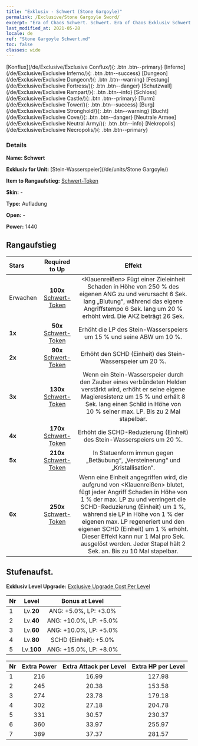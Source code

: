 ```yaml
---
title: "Exklusiv - Schwert (Stone Gargoyle)"
permalink: /Exclusive/Stone Gargoyle Sword/
excerpt: "Era of Chaos Schwert. Schwert. Era of Chaos Exklusiv Schwert. Stein-Wasserspeier Exklusiv."
last_modified_at: 2021-05-28
locale: de
ref: "Stone Gargoyle Schwert.md"
toc: false
classes: wide
---
```

 [Konflux](/de/Exclusive/Exclusive Conflux/){: .btn .btn--primary} [Inferno](/de/Exclusive/Exclusive Inferno/){: .btn .btn--success} [Dungeon](/de/Exclusive/Exclusive Dungeon/){: .btn .btn--warning} [Festung](/de/Exclusive/Exclusive Fortress/){: .btn .btn--danger} [Schutzwall](/de/Exclusive/Exclusive Rampart/){: .btn .btn--info} [Schloss](/de/Exclusive/Exclusive Castle/){: .btn .btn--primary} [Turm](/de/Exclusive/Exclusive Tower/){: .btn .btn--success} [Burg](/de/Exclusive/Exclusive Stronghold/){: .btn .btn--warning} [Bucht](/de/Exclusive/Exclusive Cove/){: .btn .btn--danger} [Neutrale Armee](/de/Exclusive/Exclusive Neutral Army/){: .btn .btn--info} [Nekropolis](/de/Exclusive/Exclusive Necropolis/){: .btn .btn--primary} 

### Details
 **Name: Schwert** 

 **Exklusiv for Unit:** [Stein-Wasserspeier](/de/units/Stone Gargoyle/) 

 **Item to Rangaufstieg:** [Schwert-Token](/ItemsDE/con_912/)

 **Skin:** -

 **Type:** Aufladung

 **Open:** -

 **Power:** 1440

## Rangaufstieg

  |     Stars    |  Required to Up | Effekt |
  |:-------------|:---------------:|:---------------:|
  |  Erwachen  | **100x** [Schwert-Token](/ItemsDE/con_912/) | <Klauenreißen> Fügt einer Zieleinheit Schaden in Höhe von 250 % des eigenen ANG zu und verursacht 6 Sek. lang „Blutung“, während das eigene Angriffstempo 6 Sek. lang um 20 % erhöht wird. Die AKZ beträgt 26 Sek. |
  | **1x** <i class="fas fa-star"/> | **50x** [Schwert-Token](/ItemsDE/con_912/) | Erhöht die LP des Stein-Wasserspeiers um 15 % und seine ABW um 10 %. |
  | **2x** <i class="fas fa-star"/> | **90x** [Schwert-Token](/ItemsDE/con_912/) | Erhöht den SCHD (Einheit) des Stein-Wasserspeier um 20 %. |
  | **3x** <i class="fas fa-star"/> | **130x** [Schwert-Token](/ItemsDE/con_912/) | <Magisches Erwachen> Wenn ein Stein-Wasserspeier durch den Zauber eines verbündeten Helden verstärkt wird, erhöht er seine eigene Magieresistenz um 15 % und erhält 8 Sek. lang einen Schild in Höhe von 10 % seiner max. LP. Bis zu 2 Mal stapelbar. |
  | **4x** <i class="fas fa-star"/> | **170x** [Schwert-Token](/ItemsDE/con_912/) | Erhöht die SCHD-Reduzierung (Einheit) des Stein-Wasserspeiers um 20 %. |
  | **5x** <i class="fas fa-star"/> | **210x** [Schwert-Token](/ItemsDE/con_912/) | In Statuenform immun gegen „Betäubung“, „Versteinerung“ und „Kristallisation“. |
  | **6x** <i class="fas fa-star"/> | **250x** [Schwert-Token](/ItemsDE/con_912/) | <Steinmaske> Wenn eine Einheit angegriffen wird, die aufgrund von <Klauenreißen> blutet, fügt jeder Angriff Schaden in Höhe von 1 % der max. LP zu und verringert die SCHD-Reduzierung (Einheit) um 1 %, während sie LP in Höhe von 1 % der eigenen max. LP regeneriert und den eigenen SCHD (Einheit) um 1 % erhöht. Dieser Effekt kann nur 1 Mal pro Sek. ausgelöst werden. Jeder Stapel hält 2 Sek. an. Bis zu 10 Mal stapelbar. |


## Stufenaufst.
 **Exklusiv Level Upgrade:** [Exclusive Upgrade Cost Per Level](/Exclusive/ExclusiveUpgradeCostPerLevel/)

  |  Nr  |   Level  | Bonus at Level |
  |:-----|:--------:|:--------------:|
  | 1 | Lv.**20** | ANG: +5.0%, LP: +3.0% |
  | 2 | Lv.**40** | ANG: +10.0%, LP: +5.0% |
  | 3 | Lv.**60** | ANG: +10.0%, LP: +5.0% |
  | 4 | Lv.**80** | SCHD (Einheit): +5.0% |
  | 5 | Lv.**100** | ANG: +15.0%, LP: +8.0% |


  |  Nr  |  Extra Power | Extra Attack per Level | Extra HP per Level |
  |:-----|:--------:|:--------:|:--------:|
  | 1 | 216 | 16.99 | 127.98 |
  | 2 | 245 | 20.38 | 153.58 |
  | 3 | 274 | 23.78 | 179.18 |
  | 4 | 302 | 27.18 | 204.78 |
  | 5 | 331 | 30.57 | 230.37 |
  | 6 | 360 | 33.97 | 255.97 |
  | 7 | 389 | 37.37 | 281.57 |


